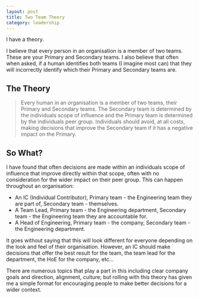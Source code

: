 ```yaml
---
layout: post
title: Two Team Theory
category: leadership
---
```


I have a theory.

I believe that every person in an organisation is a member of two teams. These are your Primary and Secondary teams. I also believe that often when asked, if a human identifies both teams (I imagine most can) that they will incorrectly identify which their Primary and Secondary teams are.
<!--more-->

## The Theory

> Every human in an organisation is a member of two teams, their Primary and Secondary teams. The Secondary team is determined by the individuals scope of influence and the Primary team is determined by the individuals peer group. Individuals should avoid, at all costs, making decisions that improve the Secondary team if it has a negative impact on the Primary.

## So What?

I have found that often decisions are made within an individuals scope of influence that improve directly within that scope, often with no consideration for the wider impact on their peer group. This can happen throughout an organisation:

- An IC (Individual Contributor), Primary team - the Engineering team they are part of, Secondary team - themselves.
- A Team Lead, Primary team - the Engineering department, Secondary team - the Engineering team they are accountable for.
- A Head of Engineering, Primary team - the company, Secondary team - the Engineering department.

It goes without saying that this will look different for everyone depending on the look and feel of their organisation. However, an IC should make decisions that offer the best result for the team, the team lead for the department, the HoE for the company, etc...

There are numerous topics that play a part in this including clear company goals and direction, alignment, culture; but rolling with this theory has given me a simple format for encouraging people to make better decisions for a wider context.
